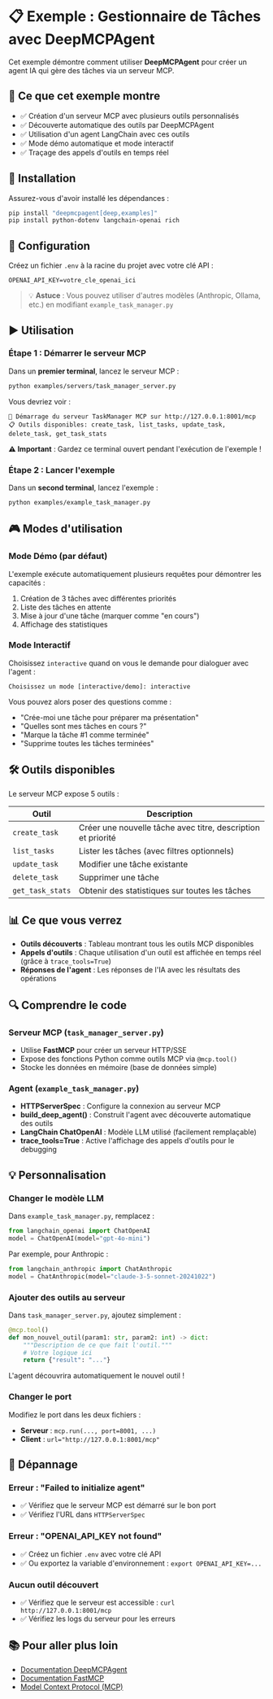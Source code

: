 # 📋 Exemple : Gestionnaire de Tâches avec DeepMCPAgent

Cet exemple démontre comment utiliser **DeepMCPAgent** pour créer un agent IA qui gère des tâches via un serveur MCP.

## 🎯 Ce que cet exemple montre

- ✅ Création d'un serveur MCP avec plusieurs outils personnalisés
- ✅ Découverte automatique des outils par DeepMCPAgent
- ✅ Utilisation d'un agent LangChain avec ces outils
- ✅ Mode démo automatique et mode interactif
- ✅ Traçage des appels d'outils en temps réel

## 🚀 Installation

Assurez-vous d'avoir installé les dépendances :

```bash
pip install "deepmcpagent[deep,examples]"
pip install python-dotenv langchain-openai rich
```

## 📝 Configuration

Créez un fichier `.env` à la racine du projet avec votre clé API :

```env
OPENAI_API_KEY=votre_cle_openai_ici
```

> 💡 **Astuce** : Vous pouvez utiliser d'autres modèles (Anthropic, Ollama, etc.) en modifiant `example_task_manager.py`

## ▶️ Utilisation

### Étape 1 : Démarrer le serveur MCP

Dans un **premier terminal**, lancez le serveur MCP :

```bash
python examples/servers/task_manager_server.py
```

Vous devriez voir :
```
🚀 Démarrage du serveur TaskManager MCP sur http://127.0.0.1:8001/mcp
📋 Outils disponibles: create_task, list_tasks, update_task, delete_task, get_task_stats
```

**⚠️ Important** : Gardez ce terminal ouvert pendant l'exécution de l'exemple !

### Étape 2 : Lancer l'exemple

Dans un **second terminal**, lancez l'exemple :

```bash
python examples/example_task_manager.py
```

## 🎮 Modes d'utilisation

### Mode Démo (par défaut)

L'exemple exécute automatiquement plusieurs requêtes pour démontrer les capacités :

1. Création de 3 tâches avec différentes priorités
2. Liste des tâches en attente
3. Mise à jour d'une tâche (marquer comme "en cours")
4. Affichage des statistiques

### Mode Interactif

Choisissez `interactive` quand on vous le demande pour dialoguer avec l'agent :

```
Choisissez un mode [interactive/demo]: interactive
```

Vous pouvez alors poser des questions comme :
- "Crée-moi une tâche pour préparer ma présentation"
- "Quelles sont mes tâches en cours ?"
- "Marque la tâche #1 comme terminée"
- "Supprime toutes les tâches terminées"

## 🛠️ Outils disponibles

Le serveur MCP expose 5 outils :

| Outil | Description |
|-------|-------------|
| `create_task` | Créer une nouvelle tâche avec titre, description et priorité |
| `list_tasks` | Lister les tâches (avec filtres optionnels) |
| `update_task` | Modifier une tâche existante |
| `delete_task` | Supprimer une tâche |
| `get_task_stats` | Obtenir des statistiques sur toutes les tâches |

## 📊 Ce que vous verrez

- **Outils découverts** : Tableau montrant tous les outils MCP disponibles
- **Appels d'outils** : Chaque utilisation d'un outil est affichée en temps réel (grâce à `trace_tools=True`)
- **Réponses de l'agent** : Les réponses de l'IA avec les résultats des opérations

## 🔍 Comprendre le code

### Serveur MCP (`task_manager_server.py`)

- Utilise **FastMCP** pour créer un serveur HTTP/SSE
- Expose des fonctions Python comme outils MCP via `@mcp.tool()`
- Stocke les données en mémoire (base de données simple)

### Agent (`example_task_manager.py`)

- **HTTPServerSpec** : Configure la connexion au serveur MCP
- **build_deep_agent()** : Construit l'agent avec découverte automatique des outils
- **LangChain ChatOpenAI** : Modèle LLM utilisé (facilement remplaçable)
- **trace_tools=True** : Active l'affichage des appels d'outils pour le debugging

## 💡 Personnalisation

### Changer le modèle LLM

Dans `example_task_manager.py`, remplacez :

```python
from langchain_openai import ChatOpenAI
model = ChatOpenAI(model="gpt-4o-mini")
```

Par exemple, pour Anthropic :

```python
from langchain_anthropic import ChatAnthropic
model = ChatAnthropic(model="claude-3-5-sonnet-20241022")
```

### Ajouter des outils au serveur

Dans `task_manager_server.py`, ajoutez simplement :

```python
@mcp.tool()
def mon_nouvel_outil(param1: str, param2: int) -> dict:
    """Description de ce que fait l'outil."""
    # Votre logique ici
    return {"result": "..."}
```

L'agent découvrira automatiquement le nouvel outil !

### Changer le port

Modifiez le port dans les deux fichiers :
- **Serveur** : `mcp.run(..., port=8001, ...)`
- **Client** : `url="http://127.0.0.1:8001/mcp"`

## 🐛 Dépannage

### Erreur : "Failed to initialize agent"
- ✅ Vérifiez que le serveur MCP est démarré sur le bon port
- ✅ Vérifiez l'URL dans `HTTPServerSpec`

### Erreur : "OPENAI_API_KEY not found"
- ✅ Créez un fichier `.env` avec votre clé API
- ✅ Ou exportez la variable d'environnement : `export OPENAI_API_KEY=...`

### Aucun outil découvert
- ✅ Vérifiez que le serveur est accessible : `curl http://127.0.0.1:8001/mcp`
- ✅ Vérifiez les logs du serveur pour les erreurs

## 📚 Pour aller plus loin

- [Documentation DeepMCPAgent](https://cryxnet.github.io/DeepMCPAgent/)
- [Documentation FastMCP](https://gofastmcp.com/)
- [Model Context Protocol (MCP)](https://modelcontextprotocol.io/)

